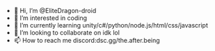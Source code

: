 - 👋 Hi, I’m @EliteDragon-droid
- 👀 I’m interested in coding
- 🌱 I’m currently learning unity/c#/python/node.js/html/css/javascript
- 💞️ I’m looking to collaborate on idk lol 
- 📫 How to reach me discord:dsc.gg/the.after.being

<!---
EliteDragon-droid/EliteDragon-droid is a ✨ special ✨ repository because its `README.md` (this file) appears on your GitHub profile.
You can click the Preview link to take a look at your changes.
--->
